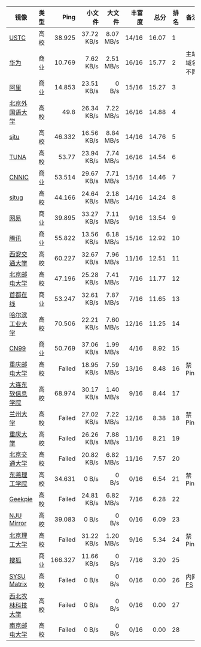 | 镜像 | 类型 | Ping | 小文件 | 大文件 | 丰富度 | 总分 | 排名 | 备注 |
| --- | --- | --: | --: | --: | --: | --: | --- | --- |
| [USTC](https://mirrors.ustc.edu.cn) | 高校 | 38.925 | 37.72 KB/s | 8.07 MB/s | 14/16 | 16.07 | 1 |  |
| [华为](https://repo.huaweicloud.com) | 商业 | 10.769 | 7.62 KB/s | 2.51 MB/s | 16/16 | 15.77 | 2 | 主站域名不同 |
| [阿里](https://mirrors.aliyun.com) | 商业 | 14.853 | 23.51 KB/s | 0 B/s | 15/16 | 15.27 | 3 |  |
| [北京外国语大学](https://mirrors.bfsu.edu.cn) | 高校 | 49.8 | 26.34 KB/s | 7.22 MB/s | 16/16 | 14.88 | 4 |  |
| [sjtu](https://mirror.sjtu.edu.cn) | 高校 | 46.332 | 16.56 KB/s | 8.84 MB/s | 14/16 | 14.76 | 5 |  |
| [TUNA](https://mirrors.tuna.tsinghua.edu.cn) | 高校 | 53.77 | 23.94 KB/s | 7.74 MB/s | 16/16 | 14.54 | 6 |  |
| [CNNIC](https://mirrors.cnnic.cn) | 商业 | 53.514 | 29.67 KB/s | 7.71 MB/s | 15/16 | 14.46 | 7 |  |
| [sjtug](https://mirrors.sjtug.sjtu.edu.cn) | 高校 | 44.166 | 24.64 KB/s | 2.18 MB/s | 14/16 | 14.24 | 8 |  |
| [网易](https://mirrors.163.com) | 商业 | 39.895 | 33.27 KB/s | 7.11 MB/s | 9/16 | 13.54 | 9 |  |
| [腾讯](https://mirrors.tencent.com) | 商业 | 55.822 | 13.56 KB/s | 6.18 MB/s | 15/16 | 12.92 | 10 |  |
| [西安交通大学](https://mirrors.xjtu.edu.cn) | 高校 | 60.227 | 32.67 KB/s | 7.96 MB/s | 11/16 | 12.51 | 11 |  |
| [北京邮电大学](https://mirrors.bupt.edu.cn) | 高校 | 47.196 | 25.28 KB/s | 7.41 MB/s | 7/16 | 11.77 | 12 |  |
| [首都在线](https://mirrors.yun-idc.com) | 商业 | 53.247 | 32.61 KB/s | 7.87 MB/s | 7/16 | 11.65 | 13 |  |
| [哈尔滨工业大学](https://mirrors.hit.edu.cn) | 高校 | 70.506 | 22.21 KB/s | 7.60 MB/s | 12/16 | 11.25 | 14 |  |
| [CN99](https://mirrors.cn99.com) | 商业 | 50.769 | 37.06 KB/s | 1.99 MB/s | 4/16 | 8.92 | 15 |  |
| [重庆邮电大学](https://mirrors.cqupt.edu.cn) | 高校 | Failed | 18.95 KB/s | 7.59 MB/s | 13/16 | 8.48 | 16 | 禁 Ping |
| [大连东软信息学院](https://mirrors.neusoft.edu.cn) | 高校 | 68.974 | 30.17 KB/s | 1.40 MB/s | 9/16 | 8.44 | 17 |  |
| [兰州大学](https://mirror.lzu.edu.cn) | 高校 | Failed | 27.02 KB/s | 7.22 MB/s | 12/16 | 8.38 | 18 | 禁 Ping |
| [重庆大学](https://mirrors.cqu.edu.cn) | 高校 | Failed | 26.26 KB/s | 7.88 MB/s | 11/16 | 8.21 | 19 |  |
| [北京交通大学](https://mirror.bjtu.edu.cn) | 高校 | Failed | 20.82 KB/s | 6.82 MB/s | 11/16 | 7.57 | 20 |  |
| [东莞理工学院](https://mirrors.dgut.edu.cn) | 高校 | 34.631 | 0 B/s | 0 B/s | 0/16 | 6.54 | 21 | 禁 Ping |
| [Geekpie](https://mirrors.shanghaitech.edu.cn) | 高校 | Failed | 24.81 KB/s | 6.82 MB/s | 7/16 | 6.28 | 22 |  |
| [NJU Mirror](https://mirrors.nju.edu.cn) | 高校 | 39.083 | 0 B/s | 0 B/s | 0/16 | 6.09 | 23 |  |
| [北京理工大学](https://mirror.bit.edu.cn) | 高校 | Failed | 31.22 KB/s | 1.20 MB/s | 9/16 | 5.34 | 24 | 禁 Ping |
| [搜狐](https://mirrors.sohu.com) | 商业 | 166.327 | 11.66 KB/s | 0 B/s | 7/16 | 3.20 | 25 |  |
| [SYSU Matrix](https://mirrors.matrix.moe) | 高校 | Failed | 0 B/s | 0 B/s | 0/16 | 0.00 | 26 | 内网 [FS](mirrors.py#L125) |
| [西北农林科技大学](https://mirrors.nwafu.edu.cn) | 高校 | Failed | 0 B/s | 0 B/s | 0/16 | 0.00 | 27 |  |
| [南京邮电大学](https://mirrors.njupt.edu.cn) | 高校 | Failed | 0 B/s | 0 B/s | 0/16 | 0.00 | 28 |  |
